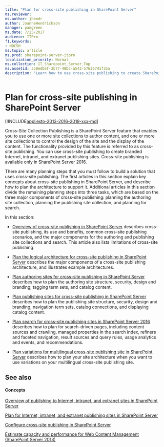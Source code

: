 ```yaml
---
title: "Plan for cross-site publishing in SharePoint Server"
ms.reviewer: 
ms.author: jhendr
author: JoanneHendrickson
manager: pamgreen
ms.date: 7/25/2017
audience: ITPro
f1.keywords:
- NOCSH
ms.topic: article
ms.prod: sharepoint-server-itpro
localization_priority: Normal
ms.collection: IT_Sharepoint_Server_Top
ms.assetid: 3c0edb6f-3b77-48bc-a542-57626741f3ba
description: "Learn how to use cross-site publishing to create SharePoint Server sites that display search-driven content on Internet, intranet, and extranet sites."
---
```


# Plan for cross-site publishing in SharePoint Server

[!INCLUDE[appliesto-2013-2016-2019-xxx-md](../includes/appliesto-2013-2016-2019-xxx-md.md)] 
  
Cross-Site Collection Publishing is a SharePoint Server feature that enables you to use one or more site collections to author content, and one or more site collections to control the design of the site and the display of the content. The functionality provided by this feature is referred to as cross-site publishing. You can use cross-site publishing to create branded Internet, intranet, and extranet publishing sites. Cross-site publishing is available only in SharePoint Server 2016.
  
There are many planning steps that you must follow to build a solution that uses cross-site publishing. The first articles in this section explain key concepts about cross-site publishing in SharePoint Server, and describe how to plan the architecture to support it. Additional articles in this section divide the remaining planning steps into three tasks, which are based on the three major components of cross-site publishing: planning the authoring site collection, planning the publishing site collection, and planning for search.
  
In this section:
  
- [Overview of cross-site publishing in SharePoint Server](overview-of-cross-site-publishing.md) describes cross-site publishing, its use and benefits, common cross-site publishing scenarios, and the major components for the authoring and publishing site collections and search. This article also lists limitations of cross-site publishing. 
    
- [Plan the logical architecture for cross-site publishing in SharePoint Server](plan-the-logical-architecture-for-cross-site-publishing.md) describes the major components of a cross-site publishing architecture, and illustrates example architectures. 
    
- [Plan authoring sites for cross-site publishing in SharePoint Server](plan-sharepoint-authoring-sites-for-cross-site-publishing.md) describes how to plan the authoring site structure, security, design and branding, tagging term sets, and catalog content. 
    
- [Plan publishing sites for cross-site publishing in SharePoint Server](plan-sharepoint-publishing-sites-for-cross-site-publishing.md) describes how to plan the publishing site structure, security, design and branding, navigation term sets, catalog connections, and displaying catalog content. 
    
- [Plan search for cross-site publishing sites in SharePoint Server 2016](plan-search-for-sharepoint-cross-site-publishing-sites.md) describes how to plan for search-driven pages, including content sources and crawling, managed properties in the search index, refiners and faceted navigation, result sources and query rules, usage analytics and events, and recommendations. 
    
- [Plan variations for multilingual cross-site publishing site in SharePoint Server](plan-variations-for-multilingual-cross-site-publishing-site.md) describes how to plan your site architecture when you want to use variations on your multilingual cross-site publishing site. 
    
## See also

#### Concepts

[Overview of publishing to Internet, intranet, and extranet sites in SharePoint Server](overview-of-publishing-to-internet-intranet-and-extranet-sites.md)
  
[Plan for Internet, intranet, and extranet publishing sites in SharePoint Server](plan-for-internet-intranet-and-extranet-publishing-sites.md)
  
[Configure cross-site publishing in SharePoint Server](configure-cross-site-publishing.md)
  
[Estimate capacity and performance for Web Content Management (SharePoint Server 2013)](web-content-management-capacity-and-performance.md)

